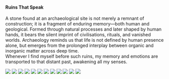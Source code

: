 <h4>Ruins That Speak</h4>

A stone found at an archaeological site is not merely a remnant of construction; it is a fragment of enduring memory—both human and geological. Formed through natural processes and later shaped by human hands, it bears the silent imprint of civilisations, rituals, and vanished worlds. Archaeology reminds us that life is not defined by human presence alone, but emerges from the prolonged interplay between organic and inorganic matter across deep time.  
Whenever I find myself before such ruins, my memory and emotions are transported to that distant past, awakening all my senses.

![](1.jpg)
![](2.jpg)
![](3.jpg)
![](4.jpg)
![](5.jpg)
![](6.jpg)
![](7.jpg)
![](8.jpg)
![](9.jpg)
![](10.jpg)
![](11.jpg)
![](12.jpg)

<p></p>
